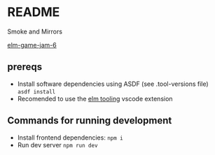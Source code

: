 # README

Smoke and Mirrors

[elm-game-jam-6](https://itch.io/jam/elm-game-jam-6)

## prereqs

- Install software dependencies using ASDF (see .tool-versions file)\
  `asdf install`
- Recomended to use the [elm tooling](https://marketplace.visualstudio.com/items?itemName=Elmtooling.elm-ls-vscode) vscode extension

## Commands for running development

- Install frontend dependencies: `npm i`
- Run dev server `npm run dev`
